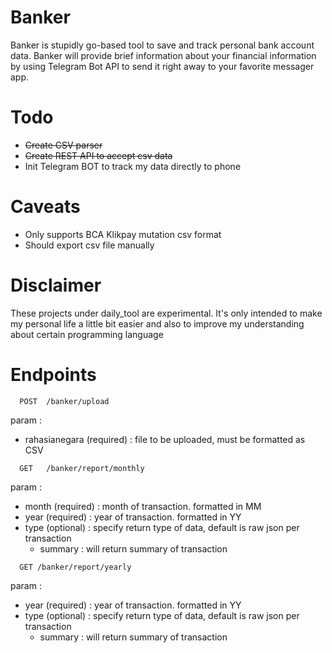 # Banker

Banker is stupidly go-based tool to save and track personal bank account data. Banker will provide brief information about your financial information by using Telegram Bot API to send it right away to your favorite messager app.

# Todo

- ~~Create CSV parser~~
- ~~Create REST API to accept csv data~~
- Init Telegram BOT to track my data directly to phone

# Caveats

- Only supports BCA Klikpay mutation csv format
- Should export csv file manually

# Disclaimer

These projects under daily_tool are experimental. It's only intended to make my personal life a little bit easier and also to improve my understanding about certain programming language

# Endpoints
```
  POST  /banker/upload
```
param :
  - rahasianegara (required) : file to be uploaded, must be formatted as CSV

```
  GET   /banker/report/monthly
```
param :
  - month (required) : month of transaction. formatted in MM
  - year (required) : year of transaction. formatted in YY
  - type (optional) : specify return type of data, default is raw json per transaction
    - summary : will return summary of transaction

```
  GET /banker/report/yearly
```
param :
  - year (required) : year of transaction. formatted in YY
  - type (optional) : specify return type of data, default is raw json per transaction
    - summary : will return summary of transaction

